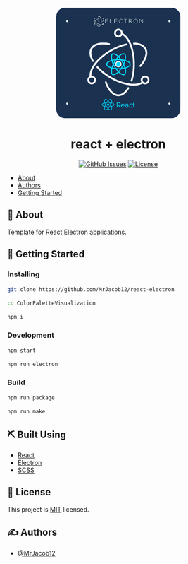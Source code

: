 <p align="center">
 <a><img height=250px style="border-radius: 20px" src="./logo.png" alt="Project logo"></a>
</p>

<h1 align="center">react + electron</h1>

<div align="center">

[![GitHub Issues](https://img.shields.io/github/issues/MrJacob12/react-electron.svg)](https://github.com/MrJacob12/react-electron/issues)
[![License](https://img.shields.io/github/license/MrJacob12/react-electron.svg)](/LICENSE)

</div>

<!-- ## 📝 Table of Contents -->
<!-- -  -->
<!-- - [Deployment](#deployment) -->
<!-- - [Usage](#usage) -->
<!-- - [Getting Started](#getting_started)
- [Built Using](#built_using) -->

- [About](#about)
- [Authors](#authors)
- [Getting Started](#getting_started)

## 🧐 About <a name = "about"></a>

Template for React Electron applications.

## 🏁 Getting Started <a name = "getting_started"></a>

### Installing

```bash
git clone https://github.com/MrJacob12/react-electron
```

```bash
cd ColorPaletteVisualization
```

```bash
npm i
```

### Development

```bash
npm start
```

```bash
npm run electron
```

### Build

```bash
npm run package
```

```bash
npm run make
```

## ⛏️ Built Using <a name = "built_using"></a>

- [React](https://reactjs.org/)
- [Electron](https://electronjs.org/)
- [SCSS](https://sass-lang.com/)

## 📝 License

This project is [MIT](https://github.com/MrJacob12/ColorPaletteVisualization/blob/master/LICENSE) licensed.

## ✍️ Authors <a name = "authors"></a>

- [@MrJacob12](https://github.com/mrjacob12)
